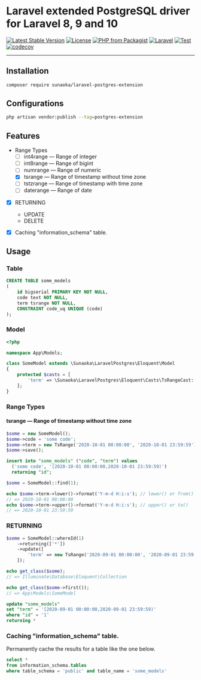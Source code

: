 # Laravel extended PostgreSQL driver for Laravel 8, 9 and 10

[![Latest Stable Version](https://poser.pugx.org/sunaoka/laravel-postgres-extension/v/stable)](https://packagist.org/packages/sunaoka/laravel-postgres-extension)
[![License](https://poser.pugx.org/sunaoka/laravel-postgres-extension/license)](https://packagist.org/packages/sunaoka/laravel-postgres-extension)
[![PHP from Packagist](https://img.shields.io/packagist/php-v/sunaoka/laravel-postgres-extension)](composer.json)
[![Laravel](https://img.shields.io/badge/laravel-8.x%20%7C%209.x%20%7C%2010.x-red)](https://laravel.com/)
[![Test](https://github.com/sunaoka/laravel-postgres-extension/actions/workflows/test.yml/badge.svg)](https://github.com/sunaoka/laravel-postgres-extension/actions/workflows/test.yml)
[![codecov](https://codecov.io/gh/sunaoka/laravel-postgres-extension/branch/develop/graph/badge.svg)](https://codecov.io/gh/sunaoka/laravel-postgres-extension)

----

## Installation

```bash
composer require sunaoka/laravel-postgres-extension
```

## Configurations

```bash
php artisan vendor:publish --tag=postgres-extension
```

## Features

- Range Types
    - [ ] int4range — Range of integer
    - [ ] int8range — Range of bigint
    - [ ] numrange — Range of numeric
    - [x] tsrange — Range of timestamp without time zone
    - [ ] tstzrange — Range of timestamp with time zone
    - [ ] daterange — Range of date

- [x] RETURNING
    - UPDATE
    - DELETE

- [x] Caching "information_schema" table.

## Usage

### Table

```sql
CREATE TABLE some_models
(
    id bigserial PRIMARY KEY NOT NULL,
    code text NOT NULL,
    term tsrange NOT NULL,
    CONSTRAINT code_uq UNIQUE (code)
);
```

### Model

```php
<?php

namespace App\Models;

class SomeModel extends \Sunaoka\LaravelPostgres\Eloquent\Model
{
    protected $casts = [
        'term' => \Sunaoka\LaravelPostgres\Eloquent\Casts\TsRangeCast::class, // tsrange
    ];
}
```

### Range Types

#### tsrange — Range of timestamp without time zone

```php
$some = new SomeModel();
$some->code = 'some code';
$some->term = new TsRange('2020-10-01 00:00:00', '2020-10-01 23:59:59');
$some->save();
```

```sql
insert into "some_models" ("code", "term") values
  ('some code', '[2020-10-01 00:00:00,2020-10-01 23:59:59)')
  returning "id";
```

```php
$some = SomeModel::find(1);

echo $some->term->lower()->format('Y-m-d H:i:s'); // lower() or from()
// => 2020-10-01 00:00:00
echo $some->term->upper()->format('Y-m-d H:i:s'); // upper() or to()
// => 2020-10-01 23:59:59
```

### RETURNING

```php
$some = SomeModel::whereId(1)
    ->returning(['*'])
    ->update([
        'term' => new TsRange('2020-09-01 00:00:00', '2020-09-01 23:59:59'),
    ]);

echo get_class($some);
// => Illuminate\Database\Eloquent\Collection

echo get_class($some->first());
// => App\Models\SomeModel
```

```sql
update "some_models" 
set "term" = '[2020-09-01 00:00:00,2020-09-01 23:59:59)' 
where "id" = '1' 
returning *
```

### Caching "information_schema" table.

Permanently cache the results for a table like the one below.

```sql
select * 
from information_schema.tables 
where table_schema = 'public' and table_name = 'some_models'
```

